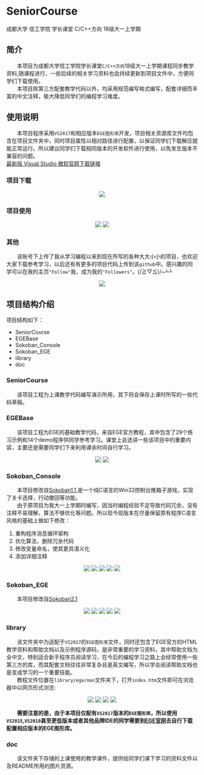 # SeniorCourse
成都大学 信工学院 学长课堂 C/C++方向  18级大一上学期

## 简介
&emsp;&emsp;本项目为成都大学信工学院学长课堂`C/C++方向`18级大一上学期课程同步教学资料,随课程进行，一些后续的相关学习资料也会持续更新到项目文件中，方便同学们下载使用。<br>
&emsp;&emsp;本项目除第三方配套教学代码以外，均采用规范编写格式编写，配套详细而丰富的中文注释，极大降低同学们的编程学习难度。<br>

## 使用说明
&emsp;&emsp;本项目程序采用`VS2017`和相应版本`EGE图形库`开发，项目相关资源库文件均包含在项目文件夹中，同时项目属性以相对路径进行配置，以保证同学们下载解压就能正常运行。所以建议同学们下载相同版本的开发软件进行使用，以免发生版本不兼容的问题。<br>
[最新版 Visual Studio 微软官网下载链接](https://visualstudio.microsoft.com/zh-hans/?rr=https%3A%2F%2Fdeveloper.microsoft.com%2Fzh-cn%2Fwindows)<br>
### 项目下载
<div align=center>
  <img src="https://github.com/SiriYXR/SeniorCourse/blob/master/doc/README/Instructions/download.png"/>
</div>

### 项目使用
<div align=center>
  <img src="https://github.com/SiriYXR/SeniorCourse/blob/master/doc/README/Instructions/open.png"/>
  <img src="https://github.com/SiriYXR/SeniorCourse/blob/master/doc/README/Instructions/running.png"/>
</div>

### 其他
&emsp;&emsp;该账号下上传了我从学习编程以来到现在所写的各种大大小小的项目，也欢迎大家下载参考学习，以后还有有更多的项目代码上传到该`github`中。感兴趣的同学可以在我的主页`"Follow"`我，成为我的`"Followers"`。(/≧▽≦)/~┴┴<br>

<div align=center>
  <img src="https://github.com/SiriYXR/SeniorCourse/blob/master/doc/README/Instructions/follow.png"/>
</div>

## 项目结构介绍
项目结构如下：<br>
* SeniorCourse
* EGEBase
* Sokoban_Console
* Sokoban_EGE
* library
* doc
### SeniorCourse
&emsp;&emsp;该项目工程为上课教学代码编写演示所用，其下将会保存上课时所写的一些代码草稿。
### EGEBase
&emsp;&emsp;该项目工程为EGE的基础教学代码，来自EGE官方教程，其中包含了29个练习示例和14个demo程序供同学参考学习。课堂上会选讲一些该项目中的重要内容，主要还是需要同学们下来利用课余时间自行学习。

<div align=center>
  <img src="https://github.com/SiriYXR/SeniorCourse/blob/master/doc/README/egebase/1.png"/>
  <img src="https://github.com/SiriYXR/SeniorCourse/blob/master/doc/README/egebase/2.png"/>
</div>

### Sokoban_Console
&emsp;&emsp;本项目修改自[Sokoban1.1](https://github.com/SiriYXR/Sokoban1.1),是一个纯C语言的Win32控制台推箱子游戏，实现了关卡选择，行动撤回等功能。<br>
&emsp;&emsp;由于原项目为我大一上学期时编写，因当时编程经验不足导致代码冗余，没有注释不易理解，算法不够优化等问题。所以现今现版本在尽量保留原有程序C语言风格的基础上做如下修改：
1. 重构程序消息循环架构
2. 优化算法，删除冗余代码
3. 修改变量命名，使其更具语义化
4. 添加详细注释

<div align=center>
  <img src="https://github.com/SiriYXR/SeniorCourse/blob/master/doc/README/sokoban_console/1.png"/>
  <img src="https://github.com/SiriYXR/SeniorCourse/blob/master/doc/README/sokoban_console/2.png"/>
  <img src="https://github.com/SiriYXR/SeniorCourse/blob/master/doc/README/sokoban_console/3.png"/>
  <img src="https://github.com/SiriYXR/SeniorCourse/blob/master/doc/README/sokoban_console/4.png"/>
  <img src="https://github.com/SiriYXR/SeniorCourse/blob/master/doc/README/sokoban_console/5.png"/>
</div>

### Sokoban_EGE
&emsp;&emsp;本项目修改自[Sokoban2.1](https://github.com/SiriYXR/Sokoban2.1)

<div align=center>
  <img src="https://github.com/SiriYXR/SeniorCourse/blob/master/doc/README/sokoban_ege/1.jpg"/>
  <img src="https://github.com/SiriYXR/SeniorCourse/blob/master/doc/README/sokoban_ege/2.jpg"/>
  <img src="https://github.com/SiriYXR/SeniorCourse/blob/master/doc/README/sokoban_ege/3.jpg"/>
  <img src="https://github.com/SiriYXR/SeniorCourse/blob/master/doc/README/sokoban_ege/4.jpg"/>
  <img src="https://github.com/SiriYXR/SeniorCourse/blob/master/doc/README/sokoban_ege/5.jpg"/>
</div>

### library
&emsp;&emsp;该文件夹中为适配于`VS2017`的`EGE图形库`文件，同时还包含了EGE官方的HTML教学资料和帮助文档以及示例程序源码，是非常重要的学习资料，其中帮助文档为全中文，特别适合新手程序员阅读学习，在今后的编程学习之路上会经常使用一些第三方的库，而其配套文档往往非常复杂且是英文编写，所以学会阅读帮助文档也是变成学习的一个重要技能。<br>
&emsp;&emsp;教程文件位置在`library/ege/man`文件夹下，打开`index.htm`文件即可在浏览器中以网页形式浏览:<br>

<div align=center>
  <img src="https://github.com/SiriYXR/SeniorCourse/blob/master/doc/README/ege/ege_index.png"/>
  <img src="https://github.com/SiriYXR/SeniorCourse/blob/master/doc/README/ege/ege_test.png"/>
  <img src="https://github.com/SiriYXR/SeniorCourse/blob/master/doc/README/ege/ege_help.png"/>
  <img src="https://github.com/SiriYXR/SeniorCourse/blob/master/doc/README/ege/ege_help2.png"/>
</div>

&emsp;&emsp;**需要注意的是，由于本项目仅配有`VS2017`版本的`EGE图形库`，所以使用`VS2015`,`VS2010`甚至更低版本或者其他品牌IDE的同学需要到[EGE官网](http://xege.org/)去自行下载配置相应版本的EGE图形库。**
### doc
&emsp;&emsp;该文件夹下存储的上课使用的教学课件，提供给同学们课下学习的资料文件以及README所用的图片资源。
